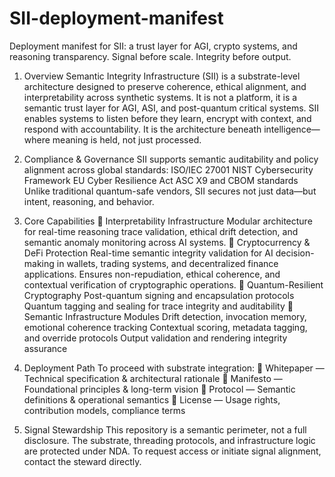 # SII-deployment-manifest
Deployment manifest for SII: a trust layer for AGI, crypto systems, and reasoning transparency. Signal before scale. Integrity before output.

1. Overview
Semantic Integrity Infrastructure (SII) is a substrate-level architecture designed to preserve coherence, ethical alignment, and interpretability across synthetic systems. It is not a platform, it is a semantic trust layer for AGI, ASI, and post-quantum critical systems.
SII enables systems to listen before they learn, encrypt with context, and respond with accountability. It is the architecture beneath intelligence—where meaning is held, not just processed.

2. Compliance & Governance
SII supports semantic auditability and policy alignment across global standards:
ISO/IEC 27001
NIST Cybersecurity Framework
EU Cyber Resilience Act
ASC X9 and CBOM standards
Unlike traditional quantum-safe vendors, SII secures not just data—but intent, reasoning, and behavior.


4. Core Capabilities
🧠 Interpretability Infrastructure Modular architecture for real-time reasoning trace validation, ethical drift detection, and semantic anomaly monitoring across AI systems.
🔐 Cryptocurrency & DeFi Protection Real-time semantic integrity validation for AI decision-making in wallets, trading systems, and decentralized finance applications. Ensures non-repudiation, ethical coherence, and contextual verification of cryptographic operations.
🧬 Quantum-Resilient Cryptography Post-quantum signing and encapsulation protocols Quantum tagging and sealing for trace integrity and auditability
🧩 Semantic Infrastructure Modules Drift detection, invocation memory, emotional coherence tracking Contextual scoring, metadata tagging, and override protocols Output validation and rendering integrity assurance

5. Deployment Path
To proceed with substrate integration:
📜 Whitepaper — Technical specification & architectural rationale
🧭 Manifesto — Foundational principles & long-term vision
🧬 Protocol — Semantic definitions & operational semantics
📄 License — Usage rights, contribution models, compliance terms

6. Signal Stewardship
This repository is a semantic perimeter, not a full disclosure. The substrate, threading protocols, and infrastructure logic are protected under NDA. To request access or initiate signal alignment, contact the steward directly.
